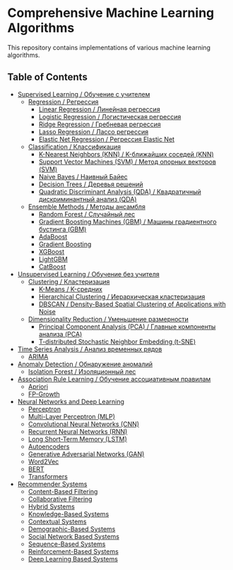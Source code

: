 # Comprehensive Machine Learning Algorithms

This repository contains implementations of various machine learning algorithms.

## Table of Contents

- [Supervised Learning / Обучение с учителем](Supervised-Learning)
  - [Regression / Регрессия](Supervised-Learning/Regression)
    - [Linear Regression / Линейная регрессия](Supervised-Learning/Regression/Linear%20Regression.ipynb)
    - [Logistic Regression / Логистическая регрессия](Supervised-Learning/Regression/Logistic%20Regression.ipynb)
    - [Ridge Regression / Гребневая регрессия](Supervised-Learning/Regression/Ridge%20Regression.ipynb)
    - [Lasso Regression / Лассо регрессия](Supervised-Learning/Regression/Lasso%20Regression.ipynb)
    - [Elastic Net Regression / Регрессия Elastic Net](Supervised-Learning/Regression/Elastic%20Net%20Regression.ipynb)
  - [Classification / Классификация](Supervised-Learning/Classification)
    - [K-Nearest Neighbors (KNN) / K-ближайших соседей (KNN)](Supervised-Learning/Classification/K-Nearest%20Neighbors%20(KNN).ipynb)
    - [Support Vector Machines (SVM) / Метод опорных векторов (SVM)](Supervised-Learning/Classification/Support%20Vector%20Machines%20(SVM).ipynb)
    - [Naive Bayes / Наивный Байес](Supervised-Learning/Classification/Naive%20Bayes.ipynb)
    - [Decision Trees / Деревья решений](Supervised-Learning/Classification/Decision%20Trees.ipynb)
    - [Quadratic Discriminant Analysis (QDA) / Квадратичный дискриминантный анализ (QDA)](Supervised-Learning/Classification/Quadratic%20Discriminant%20Analysis.ipynb)
  - [Ensemble Methods / Методы ансамбля](Supervised-Learning/Ensemble%20Methods)
    - [Random Forest / Случайный лес](Supervised-Learning/Ensemble%20Methods/Random%20Forest.ipynb)
    - [Gradient Boosting Machines (GBM) / Машины градиентного бустинга (GBM)](Supervised-Learning/Ensemble%20Methods/Gradient%20Boosting%20Machines.ipynb)
    - [AdaBoost](Supervised-Learning/Ensemble%20Methods/AdaBoost.ipynb)
    - [Gradient Boosting](Supervised-Learning/Ensemble%20Methods/Gradient%20Boosting.ipynb)
    - [XGBoost](Supervised-Learning/Ensemble%20Methods/XGBoost.ipynb)
    - [LightGBM](Supervised-Learning/Ensemble%20Methods/LightGBM.ipynb)
    - [CatBoost](Supervised-Learning/Ensemble%20Methods/CatBoost.ipynb)
- [Unsupervised Learning / Обучение без учителя](Unsupervised-Learning)
  - [Clustering / Кластеризация](Unsupervised-Learning/Clustering)
    - [K-Means / K-средних](Unsupervised-Learning/Clustering/K-Means.ipynb)
    - [Hierarchical Clustering / Иерархическая кластеризация](Unsupervised-Learning/Clustering/Hierarchical%20Clustering.ipynb)
    - [DBSCAN / Density-Based Spatial Clustering of Applications with Noise](Unsupervised-Learning/Clustering/DBSCAN.ipynb)
  - [Dimensionality Reduction / Уменьшение размерности](Unsupervised-Learning/Dimensionality%20Reduction)
    - [Principal Component Analysis (PCA) / Главные компоненты анализа (PCA)](Unsupervised-Learning/Dimensionality%20Reduction/Principal%20Component%20Analysis%20(PCA).ipynb)
    - [T-distributed Stochastic Neighbor Embedding (t-SNE)](Unsupervised-Learning/Dimensionality%20Reduction/T-distributed%20Stochastic%20Neighbor%20Embedding%20(t-SNE).ipynb)
- [Time Series Analysis / Анализ временных рядов](Time-Series-Analysis)
  - [ARIMA](Time-Series-Analysis/ARIMA.ipynb)
- [Anomaly Detection / Обнаружение аномалий](Anomaly-Detection)
  - [Isolation Forest / Изоляционный лес](Anomaly-Detection/Isolation%20Forest.ipynb)
- [Association Rule Learning / Обучение ассоциативным правилам](Association-Rule-Learning)
  - [Apriori](Association-Rule-Learning/Apriori.ipynb)
  - [FP-Growth](Association-Rule-Learning/FP-Growth.ipynb)
- [Neural Networks and Deep Learning](Neural-Networks-and-Deep-Learning)
  - [Perceptron](Neural-Networks-and-Deep-Learning/README.md#perceptron)
  - [Multi-Layer Perceptron (MLP)](Neural-Networks-and-Deep-Learning/README.md#multi-layer-perceptron-(mlp))
  - [Convolutional Neural Networks (CNN)](Neural-Networks-and-Deep-Learning/README.md#convolutional-neural-networks-(cnn))
  - [Recurrent Neural Networks (RNN)](Neural-Networks-and-Deep-Learning/README.md#recurrent-neural-networks-(rnn))
  - [Long Short-Term Memory (LSTM)](Neural-Networks-and-Deep-Learning/README.md#long-short-term-memory-(lstm))
  - [Autoencoders](Neural-Networks-and-Deep-Learning/README.md#autoencoders)
  - [Generative Adversarial Networks (GAN)](Neural-Networks-and-Deep-Learning/README.md#generative-adversarial-networks-(gan))
  - [Word2Vec](Neural-Networks-and-Deep-Learning/README.md#word2vec)
  - [BERT](Neural-Networks-and-Deep-Learning/README.md#bert)
  - [Transformers](Neural-Networks-and-Deep-Learning/README.md#transformers)
- [Recommender Systems](Recommender-Systems)
  - [Content-Based Filtering](Recommender-Systems/Content-Based%20Filtering.ipynb)
  - [Collaborative Filtering](Recommender-Systems/Collaborative%20Filtering.ipynb)
  - [Hybrid Systems](Recommender-Systems/Hybrid%20Systems.ipynb)
  - [Knowledge-Based Systems](Recommender-Systems/Knowledge-Based%20Systems.ipynb)
  - [Contextual Systems](Recommender-Systems/Contextual%20Systems.ipynb)
  - [Demographic-Based Systems](Recommender-Systems/Demographic-Based%20Systems.ipynb)
  - [Social Network Based Systems](Recommender-Systems/Social%20Network%20Based%20Systems.ipynb)
  - [Sequence-Based Systems](Recommender-Systems/Sequence-Based%20Systems.ipynb)
  - [Reinforcement-Based Systems](Recommender-Systems/Reinforcement-Based%20Systems.ipynb)
  - [Deep Learning Based Systems](Recommender-Systems/Deep%20Learning%20Based%20Systems.ipynb)
